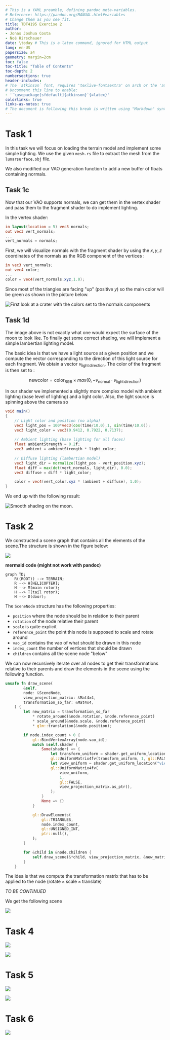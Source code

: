 ```yaml
---
# This is a YAML preamble, defining pandoc meta-variables.
# Reference: https://pandoc.org/MANUAL.html#variables
# Change them as you see fit.
title: TDT4195 Exercise 2
author:
- Jonas Joshua Costa
- Noé Hirschauer
date: \today # This is a latex command, ignored for HTML output
lang: en-US
papersize: a4
geometry: margin=2cm
toc: false
toc-title: "Table of Contents"
toc-depth: 2
numbersections: true
header-includes:
# The `atkinson` font, requires 'texlive-fontsextra' on arch or the 'atkinson' CTAN package
# Uncomment this line to enable:
- '`\usepackage[sfdefault]{atkinson}`{=latex}'
colorlinks: true
links-as-notes: true
# The document is following this break is written using "Markdown" syntax
---
```


# Task 1

In this task we will focus on loading the terrain model and implement some simple lighting. We use the given `mesh.rs` file to extract the mesh from the `lunarsurface.obj` file.

We also modified our VAO generation function to add a new buffer of floats containing normals.

## Task 1c

Now that our VAO supports normals, we can get them in the vertex shader and pass them to the fragment shader to do implement lighting.

In the vertex shader:

```glsl
in layout(location = 5) vec3 normals;
out vec3 vert_normals;
...
vert_normals = normals;
```

First, we will visualize normals with the fragment shader by using the $x,y,z$ coordinates of the normals as the RGB component of the vertices :

```glsl
in vec3 vert_normals;
out vec4 color;
...
color = vec4(vert_normals.xyz,1.0);
```

Since most of the triangles are facing "up" (positive $y$) so the main color will be green as shown in the picture below.

![First look at a crater with the colors set to the normals components](img/crater_RGB_normals.png)

## Task 1d

The image above is not exactly what one would expect the surface of the moon to look like. To finally get some correct shading, we will implement a simple lambertian lighting model. 

The basic idea is that we have a light source at a given position and we compute the vector corresponding to the direction of this light source for each fragment. We obtain a vector $v_\mathrm{light\,direction}$. The color of the fragment is then set to :

$$\mathrm{newcolor} = \mathrm{color_{RGB}} \times max(0,-v_\mathrm{normal}\cdot v_\mathrm{light\,direction})$$

In our shader we implemented a slightly more complex model with ambient lighting (base level of lighting) and a light color. Also, the light source is spinning above the camera so

```glsl
void main()
{
    // Light color and position (no alpha)
    vec3 light_pos = 100*vec3(cos(time/10.0),1, sin(time/10.0));
    vec3 light_color = vec3(0.9412, 0.7922, 0.7137);
    
    // Ambient lighting (base lighting for all faces)
    float ambientStrength = 0.2f;
    vec3 ambient = ambientStrength * light_color;
    
    // Diffuse lighting (lambertian model)
    vec3 light_dir = normalize(light_pos - vert_position.xyz);
    float diff = max(dot(vert_normals, light_dir), 0.0);
    vec3 diffuse = diff * light_color;

    color = vec4(vert_color.xyz * (ambient + diffuse), 1.0);
}
```

We end up with the following result:

![Smooth shading on the moon.](img/moon_shading.png)

# Task 2
We constructed a scene graph that contains all the elements of the scene.The structure is shown in the figure below:

![](img/scene_graph.png)

**mermaid code (might not work with pandoc)**

```mermaid
graph TD;
    R((ROOT)) --> TERRAIN;
    R --> H[HELICOPTER];
    H --> M(main rotor);
    H --> T(tail rotor);
    H --> D(door);
```

The `SceneNode` structure has the following properties:

- `position` where the node should be in relation to their parent
- `rotation` of the node relative their parent
- `scale` is quite explicit
- `reference_point` the point this node is supposed to scale and rotate around
- `vao_id` contains the vao of what should be drawn in this node
- `index_count` the number of vertices that should be drawn
- `children` contains all the scene node "below"

We can now recursively iterate over all nodes to get their transformations relative to their parents and draw the elements in the scene using the following function.

```rust
unsafe fn draw_scene(
        &self,
        node: &SceneNode,
        view_projection_matrix: &Mat4x4,
        transformation_so_far: &Mat4x4,
    ) {
        let new_matrix = transformation_so_far
            * rotate_around(&node.rotation, &node.reference_point)
            * scale_around(&node.scale, &node.reference_point)
            * glm::translation(&node.position);

        if node.index_count > 0 {
            gl::BindVertexArray(node.vao_id);
            match &self.shader {
                Some(shader) => {
                    let transform_uniform = shader.get_uniform_location("transform");
                    gl::UniformMatrix4fv(transform_uniform, 1, gl::FALSE, new_matrix.as_ptr());
                    let view_uniform = shader.get_uniform_location("view_projection");
                    gl::UniformMatrix4fv(
                        view_uniform,
                        1,
                        gl::FALSE,
                        view_projection_matrix.as_ptr(),
                    );
                }
                None => {}
            }

            gl::DrawElements(
                gl::TRIANGLES,
                node.index_count,
                gl::UNSIGNED_INT,
                ptr::null(),
            );
        }

        for &child in &node.children {
            self.draw_scene(&*child, view_projection_matrix, &new_matrix);
        }
    }
```

The idea is that we compute the transformation matrix that has to be applied to the node ($\mathrm{rotate}\times\mathrm{scale}\times\mathrm{translate}$)

*TO BE CONTINUED*

We get the following scene

![](img/helicopter_scene.png)

# Task 4

![](img/heli-good.png)

![](img/heli-wrong.png)

# Task 5

![](img/5-helis.png)

![](img/100-helis.png)

# Task 6

![](img/londong.png)